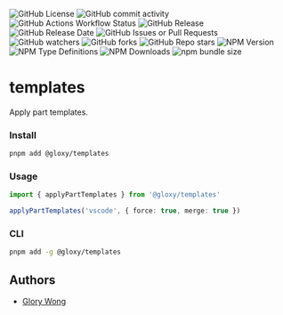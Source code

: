 ![GitHub License](https://img.shields.io/github/license/GloryWong/%40gloxy%2Ftemplates)
![GitHub commit activity](https://img.shields.io/github/commit-activity/w/GloryWong/%40gloxy%2Ftemplates)
![GitHub Actions Workflow Status](https://img.shields.io/github/actions/workflow/status/GloryWong/%40gloxy%2Ftemplates/release.yml)
![GitHub Release](https://img.shields.io/github/v/release/GloryWong/%40gloxy%2Ftemplates)
![GitHub Release Date](https://img.shields.io/github/release-date/GloryWong/%40gloxy%2Ftemplates)
![GitHub Issues or Pull Requests](https://img.shields.io/github/issues/GloryWong/%40gloxy%2Ftemplates)
![GitHub watchers](https://img.shields.io/github/watchers/GloryWong/%40gloxy%2Ftemplates)
![GitHub forks](https://img.shields.io/github/forks/GloryWong/%40gloxy%2Ftemplates)
![GitHub Repo stars](https://img.shields.io/github/stars/GloryWong/%40gloxy%2Ftemplates)
![NPM Version](https://img.shields.io/npm/v/%40gloxy%2Ftemplates)
![NPM Type Definitions](https://img.shields.io/npm/types/%40gloxy%2Ftemplates)
![NPM Downloads](https://img.shields.io/npm/:interval/%40gloxy%2Ftemplates)
![npm bundle size](https://img.shields.io/bundlephobia/min/%40gloxy%2Ftemplates)

# templates

Apply part templates.

### Install

```bash
pnpm add @gloxy/templates
```
### Usage

```typescript
import { applyPartTemplates } from '@gloxy/templates'

applyPartTemplates('vscode', { force: true, merge: true })
```

### CLI

```bash
pnpm add -g @gloxy/templates
```

## Authors

* [Glory Wong](https://glorywong.com)
